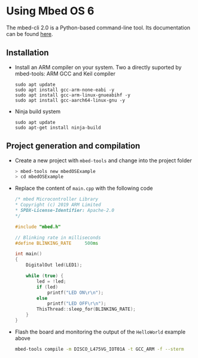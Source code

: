 # Using Mbed OS 6

The mbed-cli 2.0 is a Python-based command-line tool. Its documentation can be found [here](https://os.mbed.com/docs/mbed-os/v6.16/build-tools/use.html).

## Installation

+ Install an ARM compiler on your system. Two a directly suported by mbed-tools: ARM GCC and Keil compiler

    ```
    sudo apt update                                                
    sudo apt install gcc-arm-none-eabi -y
    sudo apt install gcc-arm-linux-gnueabihf -y
    sudo apt install gcc-aarch64-linux-gnu -y
    ```

+ Ninja build system

    ```
    sudo apt update 
    sudo apt-get install ninja-build
    ```

## Project generation and compilation

+ Create a new project with `mbed-tools` and change into the project folder

    ```bash 
    > mbed-tools new mbedOSExample
    > cd mbedOSExample
    ```

+ Replace the content of `main.cpp` with the following code

    ```cpp
    /* mbed Microcontroller Library
    * Copyright (c) 2019 ARM Limited
    * SPDX-License-Identifier: Apache-2.0
    */

    #include "mbed.h"

    // Blinking rate in milliseconds
    #define BLINKING_RATE     500ms

    int main()
    {
        DigitalOut led(LED1);

        while (true) {
            led = !led;
            if (led)
                printf("LED ON\r\n");
            else
                printf("LED OFF\r\n");
            ThisThread::sleep_for(BLINKING_RATE);
        }
    }
    ```

+ Flash the board and monitoring the output of the `HelloWorld` example above

    ```bash
    mbed-tools compile -m DISCO_L475VG_IOT01A -t GCC_ARM -f --sterm
    ```